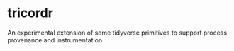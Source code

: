 # tricordr
An experimental extension of some tidyverse primitives to support process provenance and instrumentation
